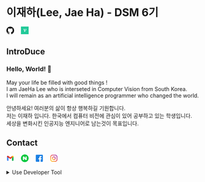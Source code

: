 # 이재하(Lee, Jae Ha) - DSM 6기   
<a href="http://www.github.com/CV-JaeHa"><img src = "github.png" width="4%"></a>　
<a href="http://velog.io/@taki0412" target="_blank"><img src = "velog.jpg" width="4%"></a>   

## IntroDuce
### Hello, World! 👋
May your life be filled with good things !   
I am JaeHa Lee who is interseted in Computer Vision from South Korea.   
I will remain as an artificial intelligence programmer who changed the world.   
   
   
안녕하세요! 여러분의 삶이 항상 행복하길 기원합니다.  
저는 이재하 입니다. 한국에서 컴퓨터 비전에 관심이 있어 공부하고 있는 학생입니다.   
세상을 변화시킨 인공지능 엔지니어로 남는것이 목표입니다.  

<!-- [![GitHub Streak](https://github-readme-streak-stats.herokuapp.com?user=CV-JaeHa&theme=onedark_duo&hide_border=true&background=21262D&stroke=FFFFFF&currStreakNum=DDDDDD&sideNums=DDDDDD&ring=1C40DD&fire=4BDDD1)](https://git.io/streak-stats)
--> 

## Contact
<a href="mailto:taki041210@gmail.com"><img src = "gmail.png" width="4%"></a>　
<a href="mailto:taki041210@naver.com"><img src = "naver.png" width="4%"></a>　
<a href="http://www.facebook.com/JaeHa0412"><img src = "facebook.png" width="4%"></a>　
<a href="http://www.instargram.com/jae_ha_0412"><img src = "instargram.png" width="4%"></a>　
</br>

<details>
<summary>Use Developer Tool</summary>
<div markdown="1">

### Skill  
<a href="javascript:void(0)"><img src = "python.png" width="4%"></a>　
<a href="javascript:void(0)"><img src = "pytorch.png" width="4%"></a>　
<a href="javascript:void(0)"><img src = "opencv.png" width="4%"></a>　
<a href="javascript:void(0)"><img src = "pandas.png" width="4%"></a>

### Environment
#### IDE
<a href="javascript:void(0)"><img src = "pycharm.png" width="4%"></a>　
<a href="javascript:void(0)"><img src = "vscode.png" width="4%"></a>　
<a href="javascript:void(0)"><img src = "jupyter.png" width="4%"></a>

#### OS
<a href="javascript:void(0)"><img src = "macos.png" width="4%"></a>　
<a href="javascript:void(0)"><img src = "ubuntu.png" width="4%"></a>　
<a href="javascript:void(0)"><img src = "windows.png" width="4%"></a>　

#### Virtual Environment
<a href="javascript:void(0)"><img src = "docker.png" width="4%"></a>　
<a href="javascript:void(0)"><img src = "anaconda.png" width="4%"></a>
